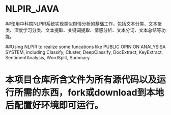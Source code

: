 # NLPIR_JAVA

##使用中科院NLPIR系统实现类似舆情分析的基础工作，包括文本分类、文本聚类、深度学习分类、文本提取、关键词提取、情感分析、文本分词、文本总结等功能。

##Using NLPIR to realize some funcations like PUBLIC OPINION ANALYSISA SYSTEM, including Classify, Cluster, DeepClassify, DocExtract, KeyExtract, SentimentAnalysis, WordSplit, Summary.

# 本项目仓库所含文件为所有源代码以及运行所需的东西，fork或download到本地后配置好环境即可运行。
